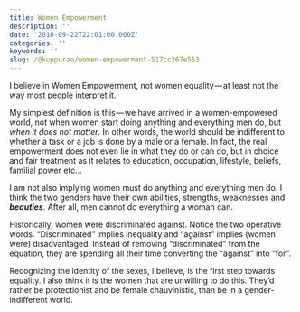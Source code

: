 ```yaml
---
title: Women Empowerment
description: ''
date: '2010-09-22T22:01:00.000Z'
categories: ''
keywords: ''
slug: /@kuppurao/women-empowerment-517cc267e553
---
```


I believe in Women Empowerment, not women equality — at least not the way most people interpret it.

My simplest definition is this — we have arrived in a women-empowered world, not when women start doing anything and everything men do, but _when it does not matter_. In other words, the world should be indifferent to whether a task or a job is done by a male or a female. In fact, the real empowerment does not even lie in what they do or can do, but in choice and fair treatment as it relates to education, occupation, lifestyle, beliefs, familial power etc…

I am not also implying women must do anything and everything men do. I think the two genders have their own abilities, strengths, weaknesses and **_beauties_**. After all, men cannot do everything a woman can.

Historically, women were discriminated against. Notice the two operative words. “Discriminated” implies inequality and “against” implies (women were) disadvantaged. Instead of removing “discriminated” from the equation, they are spending all their time converting the “against” into “for”.

Recognizing the identity of the sexes, I believe, is the first step towards equality. I also think it is the women that are unwilling to do this. They’d rather be protectionist and be female chauvinistic, than be in a gender-indifferent world.